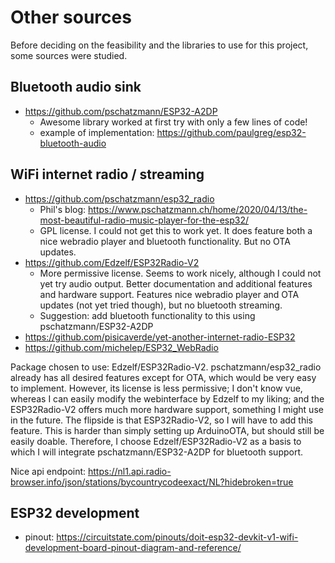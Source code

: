 # Other sources
Before deciding on the feasibility and the libraries to use for this project, some sources were studied.

## Bluetooth audio sink
- https://github.com/pschatzmann/ESP32-A2DP
    - Awesome library worked at first try with only a few lines of code!
    - example of implementation: https://github.com/paulgreg/esp32-bluetooth-audio


## WiFi internet radio / streaming
- https://github.com/pschatzmann/esp32_radio
    - Phil's blog: https://www.pschatzmann.ch/home/2020/04/13/the-most-beautiful-radio-music-player-for-the-esp32/
    - GPL license. I could not get this to work yet. It does feature both a nice webradio player and bluetooth functionality. But no OTA updates.
- https://github.com/Edzelf/ESP32Radio-V2
    -  More permissive license. Seems to work nicely, although I could not yet try audio output. Better documentation and additional features and hardware support. Features nice webradio player and OTA updates (not yet tried though), but no bluetooth streaming.
    -  Suggestion: add bluetooth functionality to this using pschatzmann/ESP32-A2DP
- https://github.com/pisicaverde/yet-another-internet-radio-ESP32
- https://github.com/michelep/ESP32_WebRadio

Package chosen to use: Edzelf/ESP32Radio-V2. pschatzmann/esp32_radio already has all desired features except for OTA, which would be very easy to implement. However, its license is less permissive; I don't know vue, whereas I can easily modify the webinterface by Edzelf to my liking; and the ESP32Radio-V2 offers much more hardware support, something I might use in the future. The flipside is that ESP32Radio-V2, so I will have to add this feature. This is harder than simply setting up ArduinoOTA, but should still be easily doable. Therefore, I choose Edzelf/ESP32Radio-V2 as a basis to which I will integrate pschatzmann/ESP32-A2DP for bluetooth support.
    
Nice api endpoint: https://nl1.api.radio-browser.info/json/stations/bycountrycodeexact/NL?hidebroken=true

## ESP32 development
- pinout: https://circuitstate.com/pinouts/doit-esp32-devkit-v1-wifi-development-board-pinout-diagram-and-reference/
